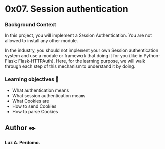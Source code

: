 # 0x07. Session authentication

### Background Context

In this project, you will implement a Session Authentication. You are not allowed to install any other module.

In the industry, you should not implement your own Session authentication system and use a module or framework that doing it for you (like in Python-Flask: Flask-HTTPAuth). Here, for the learning purpose, we will walk through each step of this mechanism to understand it by doing.

###   Learning objectives :open_book:

- What authentication means
- What session authentication means
- What Cookies are
- How to send Cookies
- How to parse Cookies



## Author :black_nib:
**Luz A. Perdomo.**
